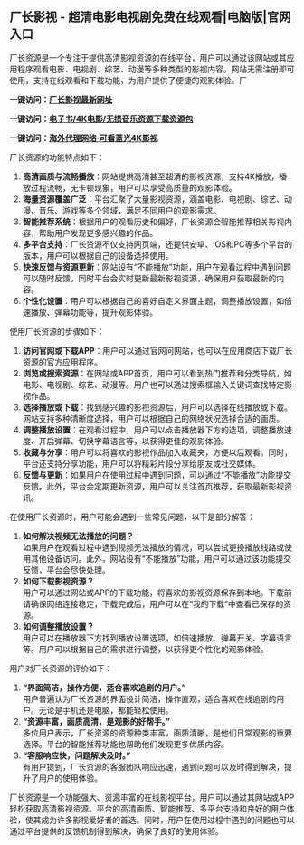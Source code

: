 <h2>厂长影视 - 超清电影电视剧免费在线观看|电脑版|官网入口</h2>
<p>厂长资源是一个专注于提供高清影视资源的在线平台，用户可以通过该网站或其应用程序观看电影、电视剧、综艺、动漫等多种类型的影视内容。网站无需注册即可使用，支持在线观看和下载功能，为用户提供了便捷的观影体验。厂</p>
<p><strong>一键访问：</strong><a href="https://www.xxsnav.com/sites/17629.html" target="_blank"><strong>厂长影视最新网址</strong></a></p>
<p><strong>一键访问：</strong><a href="https://wangpanziyuan.pages.dev/" target="_blank"><strong>电子书/4K电影/无损音乐资源下载资源包</strong></a></p>
<p><strong>一键访问：</strong><a href="http://ip.harmonylink.net/share/e82025" target="_blank"><strong>海外代理网络·可看蓝光4K影视</strong></a></p>
<p>厂长资源的功能特点如下：</p>
<ol>
  <li><strong>高清画质与流畅播放</strong>：网站提供高清甚至超清的影视资源，支持4K播放，播放过程流畅，无卡顿现象，用户可以享受高质量的观影体验。</li>
  <li><strong>海量资源覆盖广泛</strong>：平台汇聚了大量影视资源，涵盖电影、电视剧、综艺、动漫、音乐、游戏等多个领域，满足不同用户的观影需求。</li>
  <li><strong>智能推荐系统</strong>：根据用户的观看历史和偏好，厂长资源会智能推荐相关影视内容，帮助用户发现更多感兴趣的作品。</li>
  <li><strong>多平台支持</strong>：厂长资源不仅支持网页端，还提供安卓、iOS和PC等多个平台的版本，用户可以根据自己的设备选择使用。</li>
  <li><strong>快速反馈与资源更新</strong>：网站设有“不能播放”功能，用户在观看过程中遇到问题可以随时反馈，同时平台会实时更新最新影视资源，确保用户获取最新的内容。</li>
  <li><strong>个性化设置</strong>：用户可以根据自己的喜好自定义界面主题，调整播放设置，如倍速播放、弹幕功能等，提升观影体验。</li>
</ol>
<p>使用厂长资源的步骤如下：</p>
<ol>
  <li><strong>访问官网或下载APP</strong>：用户可以通过官网问网站，也可以在应用商店下载厂长资源的官方应用程序。</li>
  <li><strong>浏览或搜索资源</strong>：在网站或APP首页，用户可以看到热门推荐和分类导航，如电影、电视剧、综艺、动漫等。用户也可以通过搜索框输入关键词查找特定影视作品。</li>
  <li><strong>选择播放或下载</strong>：找到感兴趣的影视资源后，用户可以选择在线播放或下载。网站支持多种清晰度选择，用户可以根据自己的网络状况选择合适的画质。</li>
  <li><strong>调整播放设置</strong>：在观看过程中，用户可以点击播放器下方的选项，调整播放速度、开启弹幕、切换字幕语言等，以获得更佳的观影体验。</li>
  <li><strong>收藏与分享</strong>：用户可以将喜欢的影视作品加入收藏夹，方便以后观看。同时，平台还支持分享功能，用户可以将精彩片段分享给朋友或社交媒体。</li>
  <li><strong>反馈与更新</strong>：如果用户在使用过程中遇到问题，可以通过“不能播放”功能提交反馈。此外，平台会定期更新资源，用户可以关注首页推荐，获取最新影视资讯。</li>
</ol>
<p>在使用厂长资源时，用户可能会遇到一些常见问题，以下是部分解答：</p>
<ol>
  <li><strong>如何解决视频无法播放的问题？</strong><br>如果用户在观看过程中遇到视频无法播放的情况，可以尝试更换播放线路或使用其他设备访问。此外，网站设有“不能播放”功能，用户可以通过该功能提交反馈，平台会尽快处理。</li>
  <li><strong>如何下载影视资源？</strong><br>用户可以通过网站或APP的下载功能，将喜欢的影视资源保存到本地。下载前请确保网络连接稳定，下载完成后，用户可以在“我的下载”中查看已保存的资源。</li>
  <li><strong>如何调整播放设置？</strong><br>用户可以在播放器下方找到播放设置选项，如倍速播放、弹幕开关、字幕语言等。用户可以根据自己的需求进行调整，以获得更个性化的观影体验。</li>
</ol>
<p>用户对厂长资源的评价如下：</p>
<ol>
  <li><strong>“界面简洁，操作方便，适合喜欢追剧的用户。”</strong><br>用户普遍认为厂长资源的界面设计简洁，操作直观，适合喜欢在线追剧的用户。无论是手机还是电脑，都能轻松使用。</li>
  <li><strong>“资源丰富，画质高清，是观影的好帮手。”</strong><br>多位用户表示，厂长资源的资源种类丰富，画质清晰，是他们日常观影的重要选择。平台的智能推荐功能也帮助他们发现更多优质内容。</li>
  <li><strong>“客服响应快，问题解决及时。”</strong><br>有用户提到，厂长资源的客服团队响应迅速，遇到问题可以及时得到解决，提升了用户的使用体验。</li>
</ol>
<p>厂长资源是一个功能强大、资源丰富的在线影视平台，用户可以通过其网站或APP轻松获取高清影视资源。平台的高清画质、智能推荐、多平台支持和良好的用户体验，使其成为许多影视爱好者的首选。同时，用户在使用过程中遇到的问题也可以通过平台提供的反馈机制得到解决，确保了良好的使用体验。</p>
